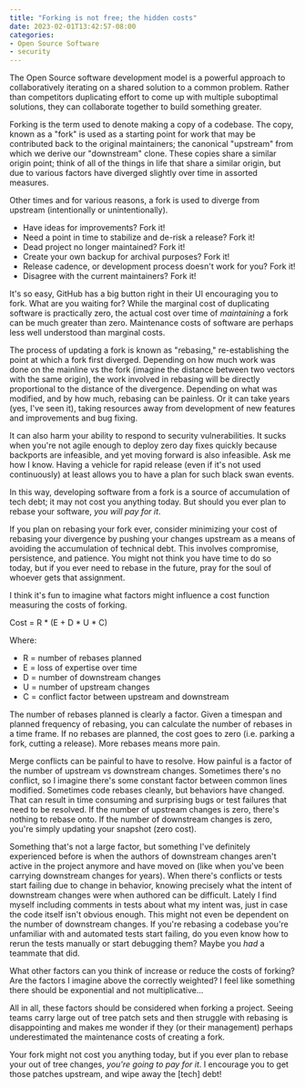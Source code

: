```yaml
---
title: "Forking is not free; the hidden costs"
date: 2023-02-01T13:42:57-08:00
categories:
- Open Source Software
- security
---
```

The Open Source software development model is a powerful approach to
collaboratively iterating on a shared solution to a common problem.  Rather
than competitors duplicating effort to come up with multiple suboptimal
solutions, they can collaborate together to build something greater.

Forking is the term used to denote making a copy of a codebase. The copy, known
as a "fork" is used as a starting point for work that may be contributed back
to the original maintainers; the canonical "upstream" from which we derive our
"downstream" clone.  These copies share a similar origin point; think of all of
the things in life that share a similar origin, but due to various factors have
diverged slightly over time in assorted measures.

Other times and for various reasons, a fork is used to diverge from upstream
(intentionally or unintentionally).

- Have ideas for improvements? Fork it!
- Need a point in time to stabilize and de-risk a release? Fork it!
- Dead project no longer maintained? Fork it!
- Create your own backup for archival purposes? Fork it!
- Release cadence, or development process doesn't work for you? Fork it!
- Disagree with the current maintainers? Fork it!

It's so easy, GitHub has a big button right in their UI encouraging you to
fork.  What are you waiting for?  While the marginal cost of duplicating
software is practically zero, the actual cost over time of *maintaining* a fork
can be much greater than zero.  Maintenance costs of software are perhaps less
well understood than marginal costs.

The process of updating a fork is known as "rebasing," re-establishing the
point at which a fork first diverged.  Depending on how much work was done on
the mainline vs the fork (imagine the distance between two vectors with the
same origin), the work involved in rebasing will be directly proportional to
the distance of the divergence.  Depending on what was modified, and by how
much, rebasing can be painless.  Or it can take years (yes, I've seen it),
taking resources away from development of new features and improvements and bug
fixing.

It can also harm your ability to respond to security vulnerabilities.  It sucks
when you're not agile enough to deploy zero day fixes quickly because backports
are infeasible, and yet moving forward is also infeasible. Ask me how I know.
Having a vehicle for rapid release (even if it's not used continuously) at
least allows you to have a plan for such black swan events.

In this way, developing software from a fork is a source of accumulation of
tech debt; it may not cost you anything today.  But should you ever plan to
rebase your software, *you will pay for it*.

If you plan on rebasing your fork ever, consider minimizing your cost of
rebasing your divergence by pushing your changes upstream as a means of
avoiding the accumulation of technical debt. This involves compromise,
persistence, and patience. You might not think you have time to do so today,
but if you ever need to rebase in the future, pray for the soul of whoever gets
that assignment.

I think it's fun to imagine what factors might influence a cost function
measuring the costs of forking.

Cost = R * (E + D * U * C)

Where:
- R = number of rebases planned
- E = loss of expertise over time
- D = number of downstream changes
- U = number of upstream changes
- C = conflict factor between upstream and downstream

The number of rebases planned is clearly a factor. Given a timespan and planned
frequency of rebasing, you can calculate the number of rebases in a time frame.
If no rebases are planned, the cost goes to zero (i.e. parking a fork, cutting
a release). More rebases means more pain.

Merge conflicts can be painful to have to resolve. How painful is a factor of
the number of upstream vs downstream changes.  Sometimes there's no conflict,
so I imagine there's some constant factor between common lines modified.
Sometimes code rebases cleanly, but behaviors have changed.  That can result in
time consuming and surprising bugs or test failures that need to be resolved.
If the number of upstream changes is zero, there's nothing to rebase onto. If
the number of downstream changes is zero, you're simply updating your snapshot
(zero cost).

Something that's not a large factor, but something I've definitely experienced
before is when the authors of downstream changes aren't active in the project
anymore and have moved on (like when you've been carrying downstream changes
for years).  When there's conflicts or tests start failing due to change in
behavior, knowing precisely what the intent of downstream changes were when
authored can be difficult. Lately I find myself including comments in tests
about what my intent was, just in case the code itself isn't obvious enough.
This might not even be dependent on the number of downstream changes. If you're
rebasing a codebase you're unfamiliar with and automated tests start failing,
do you even know how to rerun the tests manually or start debugging them? Maybe
you *had* a teammate that did.

What other factors can you think of increase or reduce the costs of forking?
Are the factors I imagine above the correctly weighted? I feel like something
there should be exponential and not multiplicative...

All in all, these factors should be considered when forking a project. Seeing
teams carry large out of tree patch sets and then struggle with rebasing is
disappointing and makes me wonder if they (or their management) perhaps
underestimated the maintenance costs of creating a fork.

Your fork might not cost you anything today, but if you ever plan to rebase
your out of tree changes, *you're going to pay for it*.  I encourage you to get
those patches upstream, and wipe away the [tech] debt!
